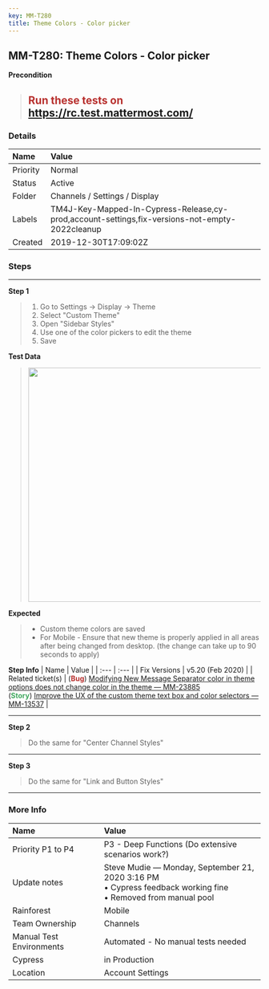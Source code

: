 ```yaml
---
key: MM-T280
title: Theme Colors - Color picker
---
```


## MM-T280: Theme Colors - Color picker

**Precondition**

> <article><h1><span style="color: rgb(184, 49, 47);">Run these tests on</span> <a href="https://mysql.test.mattermost.com/" rel="noopener noreferrer" target="_blank">https://rc.test.mattermost.com/</a></h1></article>

### Details

| Name     | Value                                                                                          |
| :------- | :--------------------------------------------------------------------------------------------- |
| Priority | Normal                                                                                         |
| Status   | Active                                                                                         |
| Folder   | Channels / Settings / Display                                                                  |
| Labels   | TM4J-Key-Mapped-In-Cypress-Release,cy-prod,account-settings,fix-versions-not-empty-2022cleanup |
| Created  | 2019-12-30T17:09:02Z                                                                           |

### Steps

<hr/>

**Step 1**

> <article><ol><li>Go to Settings -&gt; Display -&gt; Theme</li><li>Select "Custom Theme"</li><li>Open "Sidebar Styles"</li><li>Use one of the color pickers to edit the theme</li><li>Save</li></ol></article>

**Test Data**

> <article><img src="https://smartbear-tm4j-prod-us-west-2-attachment-rich-text.s3.us-west-2.amazonaws.com/embedded-f3277290f945470c4add5d21ef3dc7ca7b74388fc7152bfb6b99ae58c66a95a8-1580754297468-2020-02-03_13-24-18.png" style="width:467px" class="fr-fil fr-dib" /></article>

**Expected**

> <article><ul><li>Custom theme colors are saved</li><li>For Mobile - Ensure that new theme is properly applied in all areas after being changed from desktop. (the change can take up to 90 seconds to apply)</li></ul></article>

**Step Info**
| Name | Value |
| :--- | :--- |
| Fix Versions | v5.20 (Feb 2020) |
| Related ticket(s) | (<strong><span style="color:rgb(184, 49, 47)">Bug</span></strong>) <a href="https://mattermost.atlassian.net/browse/MM-23885">Modifying New Message Separator color in theme options does not change color in the theme — MM-23885</a><br />(<strong><span style="color:rgb(65, 168, 95)">Story</span></strong>) <a href="https://mattermost.atlassian.net/browse/MM-13537" rel="noopener noreferrer" target="_blank">Improve the UX of the custom theme text box and color selectors — MM-13537</a> |

<hr/>

**Step 2**

> <article>Do the same for "Center Channel Styles"</article>

<hr/>

**Step 3**

> <article>Do the same for "Link and Button Styles"</article>

<hr/>

### More Info

| Name                     | Value                                                                                                             |
| :----------------------- | :---------------------------------------------------------------------------------------------------------------- |
| Priority P1 to P4        | P3 - Deep Functions (Do extensive scenarios work?)                                                                |
| Update notes             | Steve Mudie — Monday, September 21, 2020 3:16 PM<br>• Cypress feedback working fine<br>• Removed from manual pool |
| Rainforest               | Mobile                                                                                                            |
| Team Ownership           | Channels                                                                                                          |
| Manual Test Environments | Automated - No manual tests needed                                                                                |
| Cypress                  | in Production                                                                                                     |
| Location                 | Account Settings                                                                                                  |
